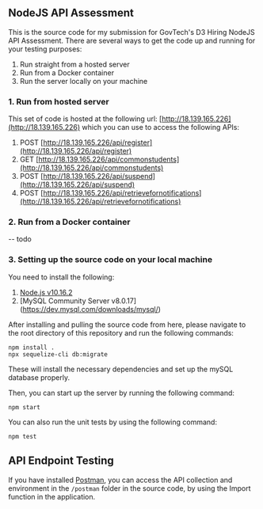 ## NodeJS API Assessment

This is the source code for my submission for GovTech's D3 Hiring NodeJS API Assessment. There are several ways to get the code up and running for your testing purposes:

1. Run straight from a hosted server
2. Run from a Docker container
3. Run the server locally on your machine


### 1. Run from hosted server
This set of code is hosted at the following url: [http://18.139.165.226](http://18.139.165.226) which you can use to access the following APIs:

1. POST [http://18.139.165.226/api/register](http://18.139.165.226/api/register)
2. GET [http://18.139.165.226/api/commonstudents](http://18.139.165.226/api/commonstudents)
3. POST [http://18.139.165.226/api/suspend](http://18.139.165.226/api/suspend)
4. POST [http://18.139.165.226/api/retrievefornotifications](http://18.139.165.226/api/retrievefornotifications)

### 2. Run from a Docker container
-- todo


### 3. Setting up the source code on your local machine
You need to install the following:

1. [Node.js v10.16.2](https://nodejs.org/dist/v10.16.2/)
2. [MySQL Community Server v8.0.17] (https://dev.mysql.com/downloads/mysql/)

After installing and pulling the source code from here, please navigate to the root directory of this repository and run the following commands:

    npm install .
    npx sequelize-cli db:migrate

These will install the necessary dependencies and set up the mySQL database properly.

Then, you can start up the server by running the following command:

    npm start

You can also run the unit tests by using the following command:

    npm test


## API Endpoint Testing 
If you have installed [Postman](https://www.getpostman.com/), you can access the API collection and environment in the `/postman` folder in the source code, by using the Import function in the application.
